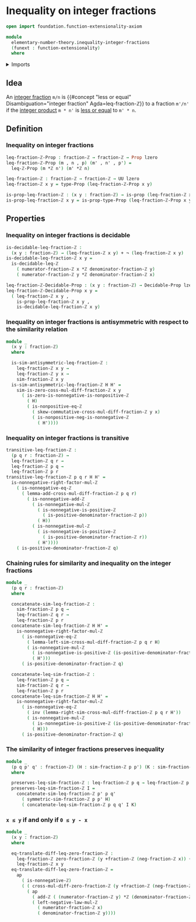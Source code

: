 # Inequality on integer fractions

```agda
open import foundation.function-extensionality-axiom

module
  elementary-number-theory.inequality-integer-fractions
  (funext : function-extensionality)
  where
```

<details><summary>Imports</summary>

```agda
open import elementary-number-theory.addition-integer-fractions funext
open import elementary-number-theory.addition-integers funext
open import elementary-number-theory.addition-positive-and-negative-integers funext
open import elementary-number-theory.cross-multiplication-difference-integer-fractions funext
open import elementary-number-theory.difference-integers funext
open import elementary-number-theory.inequality-integers funext
open import elementary-number-theory.integer-fractions funext
open import elementary-number-theory.integers
open import elementary-number-theory.multiplication-integers funext
open import elementary-number-theory.multiplication-positive-and-negative-integers funext
open import elementary-number-theory.nonnegative-integers funext
open import elementary-number-theory.nonpositive-integers funext
open import elementary-number-theory.positive-and-negative-integers funext
open import elementary-number-theory.positive-integers funext
open import elementary-number-theory.strict-inequality-integers funext

open import foundation.action-on-identifications-functions
open import foundation.cartesian-product-types funext
open import foundation.coproduct-types funext
open import foundation.decidable-propositions funext
open import foundation.dependent-pair-types
open import foundation.function-types funext
open import foundation.identity-types funext
open import foundation.negation funext
open import foundation.propositions funext
open import foundation.transport-along-identifications
open import foundation.universe-levels
```

</details>

## Idea

An [integer fraction](elementary-number-theory.integer-fractions.md) `m/n` is
{{#concept "less or equal" Disambiguation="integer fraction" Agda=leq-fraction-ℤ}}
to a fraction `m'/n'` if the
[integer product](elementary-number-theory.multiplication-integers.md) `m * n'`
is [less or equal](elementary-number-theory.inequality-integers.md) to `m' * n`.

## Definition

### Inequality on integer fractions

```agda
leq-fraction-ℤ-Prop : fraction-ℤ → fraction-ℤ → Prop lzero
leq-fraction-ℤ-Prop (m , n , p) (m' , n' , p') =
  leq-ℤ-Prop (m *ℤ n') (m' *ℤ n)

leq-fraction-ℤ : fraction-ℤ → fraction-ℤ → UU lzero
leq-fraction-ℤ x y = type-Prop (leq-fraction-ℤ-Prop x y)

is-prop-leq-fraction-ℤ : (x y : fraction-ℤ) → is-prop (leq-fraction-ℤ x y)
is-prop-leq-fraction-ℤ x y = is-prop-type-Prop (leq-fraction-ℤ-Prop x y)
```

## Properties

### Inequality on integer fractions is decidable

```agda
is-decidable-leq-fraction-ℤ :
  (x y : fraction-ℤ) → (leq-fraction-ℤ x y) + ¬ (leq-fraction-ℤ x y)
is-decidable-leq-fraction-ℤ x y =
  is-decidable-leq-ℤ
    ( numerator-fraction-ℤ x *ℤ denominator-fraction-ℤ y)
    ( numerator-fraction-ℤ y *ℤ denominator-fraction-ℤ x)

leq-fraction-ℤ-Decidable-Prop : (x y : fraction-ℤ) → Decidable-Prop lzero
leq-fraction-ℤ-Decidable-Prop x y =
  ( leq-fraction-ℤ x y ,
    is-prop-leq-fraction-ℤ x y ,
    is-decidable-leq-fraction-ℤ x y)
```

### Inequality on integer fractions is antisymmetric with respect to the similarity relation

```agda
module _
  (x y : fraction-ℤ)
  where

  is-sim-antisymmetric-leq-fraction-ℤ :
    leq-fraction-ℤ x y →
    leq-fraction-ℤ y x →
    sim-fraction-ℤ x y
  is-sim-antisymmetric-leq-fraction-ℤ H H' =
    sim-is-zero-coss-mul-diff-fraction-ℤ x y
      ( is-zero-is-nonnegative-is-nonpositive-ℤ
        ( H)
        ( is-nonpositive-eq-ℤ
          ( skew-commutative-cross-mul-diff-fraction-ℤ y x)
          ( is-nonpositive-neg-is-nonnegative-ℤ
            ( H'))))
```

### Inequality on integer fractions is transitive

```agda
transitive-leq-fraction-ℤ :
  (p q r : fraction-ℤ) →
  leq-fraction-ℤ q r →
  leq-fraction-ℤ p q →
  leq-fraction-ℤ p r
transitive-leq-fraction-ℤ p q r H H' =
  is-nonnegative-right-factor-mul-ℤ
    ( is-nonnegative-eq-ℤ
      ( lemma-add-cross-mul-diff-fraction-ℤ p q r)
        ( is-nonnegative-add-ℤ
          ( is-nonnegative-mul-ℤ
            ( is-nonnegative-is-positive-ℤ
              ( is-positive-denominator-fraction-ℤ p))
            ( H))
          ( is-nonnegative-mul-ℤ
            ( is-nonnegative-is-positive-ℤ
              ( is-positive-denominator-fraction-ℤ r))
            ( H'))))
    ( is-positive-denominator-fraction-ℤ q)
```

### Chaining rules for similarity and inequality on the integer fractions

```agda
module _
  (p q r : fraction-ℤ)
  where

  concatenate-sim-leq-fraction-ℤ :
    sim-fraction-ℤ p q →
    leq-fraction-ℤ q r →
    leq-fraction-ℤ p r
  concatenate-sim-leq-fraction-ℤ H H' =
    is-nonnegative-right-factor-mul-ℤ
      ( is-nonnegative-eq-ℤ
        ( lemma-left-sim-cross-mul-diff-fraction-ℤ p q r H)
        ( is-nonnegative-mul-ℤ
          ( is-nonnegative-is-positive-ℤ (is-positive-denominator-fraction-ℤ p))
          ( H')))
      ( is-positive-denominator-fraction-ℤ q)

  concatenate-leq-sim-fraction-ℤ :
    leq-fraction-ℤ p q →
    sim-fraction-ℤ q r →
    leq-fraction-ℤ p r
  concatenate-leq-sim-fraction-ℤ H H' =
    is-nonnegative-right-factor-mul-ℤ
      ( is-nonnegative-eq-ℤ
        ( inv (lemma-right-sim-cross-mul-diff-fraction-ℤ p q r H'))
        ( is-nonnegative-mul-ℤ
          ( is-nonnegative-is-positive-ℤ (is-positive-denominator-fraction-ℤ r))
          ( H)))
      ( is-positive-denominator-fraction-ℤ q)
```

### The similarity of integer fractions preserves inequality

```agda
module _
  (p q p' q' : fraction-ℤ) (H : sim-fraction-ℤ p p') (K : sim-fraction-ℤ q q')
  where

  preserves-leq-sim-fraction-ℤ : leq-fraction-ℤ p q → leq-fraction-ℤ p' q'
  preserves-leq-sim-fraction-ℤ I =
    concatenate-sim-leq-fraction-ℤ p' p q'
      ( symmetric-sim-fraction-ℤ p p' H)
      ( concatenate-leq-sim-fraction-ℤ p q q' I K)
```

### `x ≤ y` if and only if `0 ≤ y - x`

```agda
module _
  (x y : fraction-ℤ)
  where

  eq-translate-diff-leq-zero-fraction-ℤ :
    leq-fraction-ℤ zero-fraction-ℤ (y +fraction-ℤ (neg-fraction-ℤ x)) ＝
    leq-fraction-ℤ x y
  eq-translate-diff-leq-zero-fraction-ℤ =
    ap
      ( is-nonnegative-ℤ)
      ( ( cross-mul-diff-zero-fraction-ℤ (y +fraction-ℤ (neg-fraction-ℤ x))) ∙
        ( ap
          ( add-ℤ ( (numerator-fraction-ℤ y) *ℤ (denominator-fraction-ℤ x)))
          ( left-negative-law-mul-ℤ
            ( numerator-fraction-ℤ x)
            ( denominator-fraction-ℤ y))))
```
